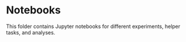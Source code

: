 # Notebooks

This folder contains Jupyter notebooks for different experiments, helper tasks, and analyses.